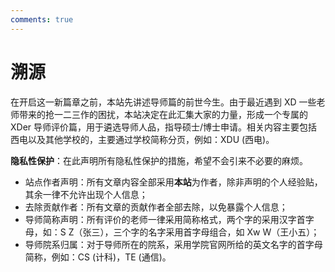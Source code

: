 ```yaml
---
comments: true
---
```


# 溯源
在开启这一新篇章之前，本站先讲述导师篇的前世今生。由于最近遇到 XD 一些老师带来的抢一二三作的困扰，本站决定在此汇集大家的力量，形成一个专属的 XDer 导师评价篇，用于遴选导师人品，指导硕士/博士申请。相关内容主要包括西电以及其他学校的，主要通过学校简称分页，例如：XDU (西电)。

**隐私性保护**：在此声明所有隐私性保护的措施，希望不会引来不必要的麻烦。

+ 站点作者声明：所有文章内容全部采用**本站**为作者，除非声明的个人经验贴，其余一律不允许出现个人信息；
+ 去除贡献作者：所有文章的贡献作者全部去除，以免暴露个人信息；
+ 导师简称声明：所有评价的老师一律采用简称格式，两个字的采用汉字首字母，如：S Z（张三），三个字的名字采用首字母组合，如 Xw W（王小五）；
+ 导师院系归属：对于导师所在的院系，采用学院官网所给的英文名字的首字母简称，例如：CS (计科)，TE (通信)。
